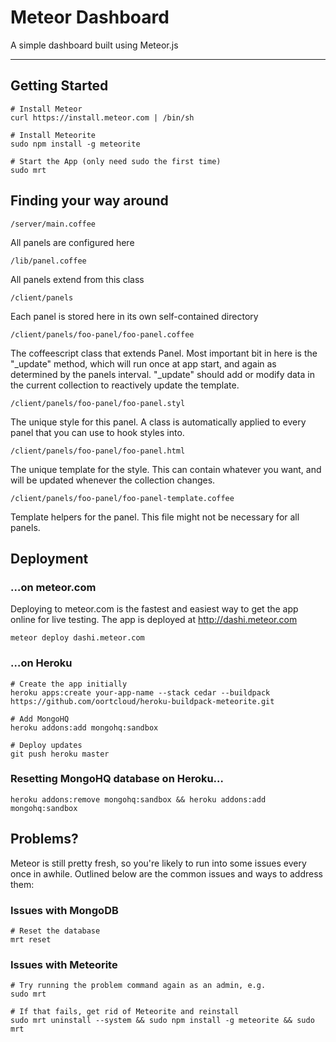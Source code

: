 # Meteor Dashboard

A simple dashboard built using Meteor.js

----

## Getting Started


```
# Install Meteor
curl https://install.meteor.com | /bin/sh

# Install Meteorite
sudo npm install -g meteorite

# Start the App (only need sudo the first time)
sudo mrt
```

## Finding your way around

```
/server/main.coffee
```
All panels are configured here

```
/lib/panel.coffee
```
All panels extend from this class

```
/client/panels
```
Each panel is stored here in its own self-contained directory

```
/client/panels/foo-panel/foo-panel.coffee
```
The coffeescript class that extends Panel. Most important bit in here is the "_update" method, which will run once at app start, and again as determined by the panels interval. "_update" should add or modify data in the current collection to reactively update the template.

```
/client/panels/foo-panel/foo-panel.styl
```
The unique style for this panel. A class is automatically applied to every panel that you can use to hook styles into.

```
/client/panels/foo-panel/foo-panel.html
```
The unique template for the style. This can contain whatever you want, and will be updated whenever the collection changes.

```
/client/panels/foo-panel/foo-panel-template.coffee
```
Template helpers for the panel. This file might not be necessary for all panels.

## Deployment

### …on meteor.com
Deploying to meteor.com is the fastest and easiest way to get the app online for live testing. The app is deployed at http://dashi.meteor.com

`meteor deploy dashi.meteor.com	`

### …on Heroku

```
# Create the app initially
heroku apps:create your-app-name --stack cedar --buildpack https://github.com/oortcloud/heroku-buildpack-meteorite.git

# Add MongoHQ
heroku addons:add mongohq:sandbox

# Deploy updates
git push heroku master
```
### Resetting MongoHQ database on Heroku…

```
heroku addons:remove mongohq:sandbox && heroku addons:add mongohq:sandbox
```

## Problems?

Meteor is still pretty fresh, so you're likely to run into some issues every once in awhile. Outlined below are the common issues and ways to address them:

### Issues with MongoDB

```
# Reset the database
mrt reset
```

### Issues with Meteorite

```
# Try running the problem command again as an admin, e.g.
sudo mrt

# If that fails, get rid of Meteorite and reinstall
sudo mrt uninstall --system && sudo npm install -g meteorite && sudo mrt
```